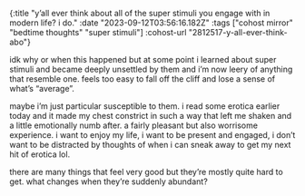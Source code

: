 {:title "y’all ever think about all of the super stimuli you engage with in modern life? i do."
 :date "2023-09-12T03:56:16.182Z"
 :tags ["cohost mirror" "bedtime thoughts" "super stimuli"]
 :cohost-url "2812517-y-all-ever-think-abo"}

idk why or when this happened but at some point i learned about super stimuli and became deeply unsettled by them and i’m now leery of anything that resemble one. feels too easy to fall off the cliff and lose a sense of what’s “average”.

maybe i’m just particular susceptible to them. i read some erotica earlier today and it made my chest constrict in such a way that left me shaken and a little emotionally numb after. a fairly pleasant but also worrisome experience. i want to enjoy my life, i want to be present and engaged, i don’t want to be distracted by thoughts of when i can sneak away to get my next hit of erotica lol.

there are many things that feel very good but they’re mostly quite hard to get. what changes when they’re suddenly abundant?
